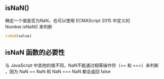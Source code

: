 
## isNaN()
确定一个值是否为NaN，也可以使用 ECMAScript 2015 中定义的 Number.isNaN() 来判断

```js
isNaN(value)
```

## isNaN 函数的必要性
与 JavaScript 中其他的值不同，NaN不能通过相等操作符（== 和 ===）来判断 ，因为 NaN == NaN 和 NaN === NaN 都会返回 false